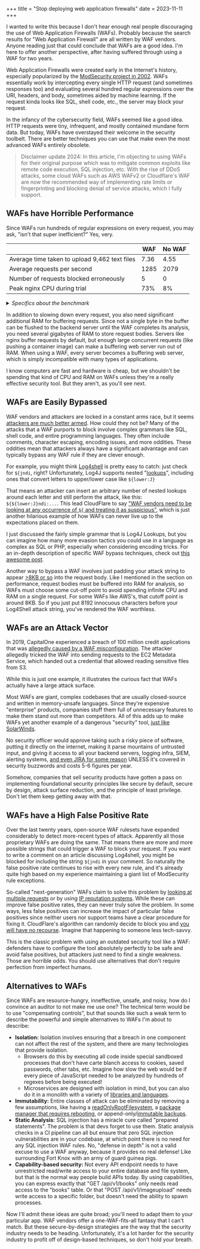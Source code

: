 +++
title = "Stop deploying web application firewalls"
date = 2023-11-11
+++

I wanted to write this because I don't hear enough real people discouraging the use of Web Application Firewalls (WAFs). Probably because the search results for "Web Application Firewall" are all written by WAF vendors. Anyone reading just that could conclude that WAFs are a good idea. I'm here to offer another perspective, after having suffered through using a WAF for two years.

Web Application Firewalls were created early in the Internet's history, especially popularized by the [ModSecurity project in 2002](https://en.wikipedia.org/wiki/ModSecurity). WAFs essentially work by intercepting every single HTTP request (and sometimes responses too) and evaluating several hundred regular expressions over the URI, headers, and body, sometimes aided by machine learning. If the request kinda looks like SQL, shell code, etc., the server may block your request.

In the infancy of the cybersecurity field, WAFs seemed like a good idea. HTTP requests were tiny, infrequent, and mostly contained mundane form data. But today, WAFs have overstayed their welcome in the security toolbelt. There are better techniques you can use that make even the most advanced WAFs entirely obsolete.

> Disclaimer update 2024: In this article, I'm objecting to using WAFs for their original purpose which was to mitigate common exploits like remote code execution, SQL injection, etc. With the rise of DDoS attacks, some cloud WAFs such as AWS WAFv2 or Cloudflare's WAF are now the recommended way of implementing rate limits or fingerprinting and blocking denial of service attacks, which I fully support.

## WAFs have Horrible Performance

Since WAFs run hundreds of regular expressions on every request, you may ask, "isn't that super inefficient?" Yes, very.


|                                                | WAF  | No WAF |
|------------------------------------------------|------|--------|
| Average time taken to upload 9,462 text files  | 7.36 | 4.55   |
| Average requests per second                    | 1285 | 2079   |
| Number of requests blocked erroneously         | 5    | 0      |
| Peak nginx CPU during trial                    | 73%  | 8%     |


<details>
<summary>
<em>Specifics about the benchmark</em>
</summary>
<hr/>
The easiest way I know to get modsecurity + CoreRuleSet installed is through ingress-nginx, which I've installed in a Kind cluster.

```bash
# https://kind.sigs.k8s.io/docs/user/quick-start/
cat <<EOF | kind create cluster --config=-
kind: Cluster
apiVersion: kind.x-k8s.io/v1alpha4
nodes:
- role: control-plane
  extraPortMappings:
  - containerPort: 32080
    hostPort: 32080
    protocol: TCP
  - containerPort: 32443
    hostPort: 32443
    protocol: TCP
EOF

# https://kubernetes.github.io/ingress-nginx/user-guide/third-party-addons/modsecurity/
helm upgrade --install ingress-nginx ingress-nginx \
  --repo https://kubernetes.github.io/ingress-nginx \
  --namespace ingress-nginx --create-namespace \
  --set controller.service.type=NodePort \
  --set controller.service.nodePorts.https=32443 \
  --set controller.service.nodePorts.http=32080 \
  --set controller.ingressClassResource.default=true \
  --set controller.allowSnippetAnnotations=true
```

For the test, I'll be uploading files to MinIO using these values:

```yaml
replicas: 1
mode: standalone
resources:
  requests:
    memory: 512Mi
persistence:
  enabled: false
rootUser: rootuser
rootPassword: rootpass123
buckets:
  - name: bucket1
    policy: none
    purge: false
ingress:
  enabled: true
  hosts: [minio-waf.localhost]
  annotations:
    nginx.ingress.kubernetes.io/enable-modsecurity: "true"
    nginx.ingress.kubernetes.io/enable-owasp-core-rules: "true"
    nginx.ingress.kubernetes.io/modsecurity-snippet: |
      Include /etc/nginx/owasp-modsecurity-crs/nginx-modsecurity.conf
      SecRuleEngine On
      # Even the core rules are ridiculous, blocking PUT requests, certain content-types, or any body with "options" in it
      SecRuleRemoveById 911100 920420 921110
```

```bash
helm upgrade --install minio minio/minio -f values.yaml -n minio --create-namespace
helm upgrade --install minio-waf minio/minio -f values-waf.yaml -n minio-waf --create-namespace
# Verify the WAF is working (should get a 403)
curl 'http://minio-waf.localhost:32080/?q=../../etc/passwd'
```

We'll be uploading just the "Documentation" folder of the v6.6 Linux Kernel, which contains 9462 files for a total of 65MB.

```bash
curl -LO https://github.com/torvalds/linux/archive/refs/tags/v6.6.zip
unzip v6.6.zip 'linux-6.6/Documentation/*'
```

Configure the minio client:

```bash
# You may need to add these hosts to /etc/hosts
export MC_HOST_nowaf='http://rootuser:rootpass123@minio.localhost:32080'
export MC_HOST_waf='http://rootuser:rootpass123@minio-waf.localhost:32080'
```

Run the benchmark (5 times each):

```bash
time mc cp -r linux-6.6/Documentation/ waf/bucket1/
time mc cp -r linux-6.6/Documentation/ nowaf/bucket1/
```
<hr/>
</details>

In addition to slowing down every request, you also need significant additional RAM for buffering requests. Since not a single byte in the buffer can be flushed to the backend server until the WAF completes its analysis, you need several gigabytes of RAM to store request bodies. Servers like nginx buffer requests by default, but enough large concurrent requests (like pushing a container image) can make a buffering web server run out of RAM. When using a WAF, every server becomes a buffering web server, which is simply incompatible with many types of applications.

I know computers are fast and hardware is cheap, but we shouldn't be spending that kind of CPU and RAM on WAFs unless they're a really effective security tool. But they aren't, as you'll see next.

## WAFs are Easily Bypassed

WAF vendors and attackers are locked in a constant arms race, but it seems [attackers are much better armed](https://github.com/0xInfection/Awesome-WAF#evasion-techniques). How could they not be? Many of the attacks that a WAF purports to block involve complex grammars like SQL, shell code, and entire programming languages. They often include comments, character escaping, encoding issues, and more oddities. These oddities mean that attackers always have a significant advantage and can typically bypass any WAF rule if they are clever enough.

For example, you might think [Log4shell](https://en.wikipedia.org/wiki/Log4Shell) is pretty easy to catch: just check for `${jndi`, right? Unfortunately, Log4J supports nested "[lookups](https://logging.apache.org/log4j/2.x/manual/lookups.html)", including ones that convert letters to upper/lower case like `${lower:J}`

That means an attacker can insert an arbitrary number of nested lookups around each letter and still perform the attack, like this: `${${lower:J}ndi:...`. This lead CloudFlare to say ["WAF vendors need to be looking at any occurrence of `${` and treating it as suspicious"](https://blog.cloudflare.com/exploitation-of-cve-2021-44228-before-public-disclosure-and-evolution-of-waf-evasion-patterns/), which is just another hilarious example of how WAFs can never live up to the expectations placed on them.

I just discussed the fairly simple grammar that is Log4J Lookups, but you can imagine how many more evasion tactics you could use in a language as complex as SQL or PHP, especially when considering encoding tricks. For an in-depth description of specific WAF bypass techniques, check out [this awesome post](https://habr.com/en/companies/dsec/articles/454592/).

Another way to bypass a WAF involves just padding your attack string to appear [>8KB or so](https://docs.aws.amazon.com/waf/latest/developerguide/waf-oversize-request-components.html) into the request body. Like I mentioned in the section on performance, request bodies must be buffered into RAM for analysis, so WAFs must choose some cut-off point to avoid spending infinite CPU and RAM on a single request. For some WAFs like AWS's, that cutoff point is around 8KB. So if you just put 8192 innocuous characters before your Log4Shell attack string, you've rendered the WAF worthless.

## WAFs are an Attack Vector

In 2019, CapitalOne experienced a breach of 100 million credit applications that was [allegedly caused by a WAF misconfiguration](https://krebsonsecurity.com/2019/08/what-we-can-learn-from-the-capital-one-hack/). The attacker allegedly tricked the WAF into sending requests to the EC2 Metadata Service, which handed out a credential that allowed reading sensitive files from S3.

While this is just one example, it illustrates the curious fact that WAFs actually have a large attack surface.

Most WAFs are giant, complex codebases that are usually closed-source and written in memory-unsafe languages. Since they're expensive "enterprise" products, companies stuff them full of unnecessary features to make them stand out more than competitors. All of this adds up to make WAFs yet another example of a dangerous "security" tool, [just like SolarWinds](@/2023/2023-05-21-solarwinds-hack-lessons-learned.md).

No security officer would approve taking such a risky piece of software, putting it directly on the internet, making it parse mountains of untrusted input, and giving it access to all your backend servers, logging infra, SIEM, alerting systems, [and even JIRA for some reason](https://docs.fastly.com/en/ngwaf/jira) UNLESS it's covered in security buzzwords and costs 5-6 figures per year.

Somehow, companies that sell security products have gotten a pass on implementing foundational security principles like secure by default, secure by design, attack surface reduction, and the principle of least privilege. Don't let them keep getting away with that.

## WAFs have a High False Positive Rate

Over the last twenty years, open-source WAF rulesets have expanded considerably to detect more-recent types of attack. Apparently all those proprietary WAFs are doing the same. That means there are more and more possible strings that could trigger a WAF to block your request. If you want to write a comment on an article discussing Log4shell, you might be blocked for including the string `${jndi` in your comment. So naturally the false positive rate continues to rise with every new rule, and it's already quite high based on my experience maintaining a giant list of ModSecurity rule exceptions.

So-called "next-generation" WAFs claim to solve this problem by [looking at multiple requests](https://docs.fastly.com/en/ngwaf/about-next-gen-waf) or by using [IP reputation systems](https://docs.fastly.com/en/ngwaf/about-the-architecture#about-the-collection-and-analysis-system). While these can improve false positive rates, they can never truly solve the problem. In some ways, less false positives can increase the impact of particular false positives since neither users nor support teams have a clear procedure for fixing it. CloudFlare's algorithm can randomly decide to block you and [you will have no recourse](https://www.ctrl.blog/entry/cloudflare-ip-blockade.html). Imagine that happening to someone less tech-savvy.

This is the classic problem with using an outdated security tool like a WAF: defenders have to configure the tool absolutely perfectly to be safe and avoid false positives, but attackers just need to find a single weakness. Those are horrible odds. You should use alternatives that don't require perfection from imperfect humans.

## Alternatives to WAFs

Since WAFs are resource-hungry, inneffective, unsafe, and noisy, how do I convince an auditor to not make me use one? The technical term would be to use "compensating controls", but that sounds like such a weak term to describe the powerful and simple alternatives to WAFs I'm about to describe:

* **Isolation:** Isolation involves ensuring that a breach in one component can not affect the rest of the system, and there are many technologies that provide isolation.
    - Browsers do this by executing all code inside special sandboxed processes that don't have carte blanch access to cookies, saved passwords, other tabs, etc. Imagine how slow the web would be if every piece of JavaScript needed to be analyzed by hundreds of regexes before being executed!
    - Microservices are designed with isolation in mind, but you can also do it in a monolith with a variety of [libraries and languages](https://github.com/dckc/awesome-ocap#libraries-and-frameworks).
* **Immutability:** Entire classes of attack can be eliminated by removing a few assumptions, like having a [readOnlyRootFilesystem](https://kubernetes.io/docs/tasks/configure-pod-container/security-context/), a [package manager that requires rebooting](https://thenewstack.io/3-immutable-operating-systems-bottlerocket-flatcar-and-talos-linux/), or append-only/[immutable backups](https://www.rsync.net/resources/faq.html#9a).
* **Static Analysis:** SQL injection has a miracle cure called "prepared statements". The problem is that devs forget to use them. Static analysis checks in a CI pipeline can all but ensure that zero SQL injection vulnerabilities are in your codebase, at which point there is no need for any SQL injection WAF rules. No, "defense in depth" is not a valid excuse to use a WAF anyway, because it provides no real defense! Like surrounding Fort Knox with an army of guard guinea pigs.
* **Capability-based security:** Not every API endpoint needs to have unrestricted read/write access to your entire database and file system, but that is the normal way people build APIs today. By using capabilities, you can express exactly that "GET /api/v1/books" only needs read access to the "books" table. Or that "POST /api/v1/imageupload" needs write access to a specific folder, but doesn't need the ability to spawn processes.

Now I'll admit these ideas are quite broad; you'll need to adapt them to your particular app. WAF vendors offer a one-WAF-fits-all fantasy that I can't match. But these secure-by-design strategies are the way that the security industry needs to be heading. Unfortunately, it's a lot harder for the security industry to profit off of design-based techniques, so don't hold your breath.
